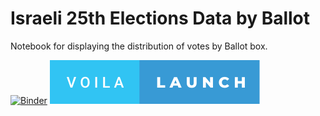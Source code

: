 # Israeli 25th Elections Data by Ballot

Notebook for displaying the distribution of votes by Ballot box.

[![Binder](https://mybinder.org/badge_logo.svg)](https://mybinder.org/v2/gh/shaielc/Behirot/HEAD?labpath=view.ipynb)
[![voila](launch.svg)](https://mybinder.org/v2/gh/shaielc/Behirot/HEAD?urlpath=voila%2Frender%2Fview.ipynb)